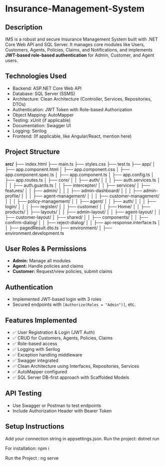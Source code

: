# Insurance-Management-System

## Description
 
IMS is a robust and secure Insurance Management System built with .NET Core Web API and SQL Server. It manages core modules like Users, Customers, Agents, Policies, Claims, and Notifications, and implements **JWT-based role-based authentication** for Admin, Customer, and Agent users.
 
## Technologies Used
 
- Backend: ASP.NET Core Web API
- Database: SQL Server (SSMS)
- Architecture: Clean Architecture (Controller, Services, Repositories, DTOs)
- Authentication: JWT Token with Role-based Authorization
- Object Mapping: AutoMapper
- Testing: xUnit (if applicable)
- Documentation: Swagger UI
- Logging: Serilog
- Frontend: (If applicable, like Angular/React, mention here)
 
## Project Structure
 
**src/**
├── index.html
├── main.ts
├── styles.css
├── test.ts
├── app/
│   ├── app.component.html
│   ├── app.component.css
│   ├── app.component.spec.ts
│   ├── app.component.ts
│   ├── app.config.ts
│   ├── app.routes.ts
│   ├── core/
│   │   ├── auth/
│   │   │   ├── auth.services.ts
│   │   │   ├── auth.guards.ts
│   │   ├── intercepter/
│   │   ├── services/
│   ├── features/
│   │   ├── admin/
│   │   │   ├── admin-dashboard/
│   │   │   ├── admin-profile/
│   │   │   ├── agent-management/
│   │   │   ├── customer-management/
│   │   │   ├── policy-management/
│   │   ├── agent/
│   │   ├── auth/
│   │   │   ├── login/
│   │   │   ├── register/
│   │   ├── customer/
│   │   ├── Home/
│   │   ├── products/
│   ├── layouts/
│   │   ├── admin-layout/
│   │   ├── agent-layout/
│   │   ├── customer-layout/
│   ├── shared/
│   │   ├── components/
│   │   ├── confirm-dialog/
│   │   ├── reject-dialog/
│   │   ├── api-response.interface.ts
│   │   ├── pagedResult.dto.ts
├── environment/
│   ├── environment.development.ts

 
## User Roles & Permissions
 
- **Admin:** Manage all modules
- **Agent:** Handle policies and claims
- **Customer:** Request/view policies, submit claims
 
## Authentication
 
- Implemented JWT-based login with 3 roles
- Secured endpoints with `[Authorize(Roles = "Admin")]`, etc.
 
## Features Implemented
 
- ✅ User Registration & Login (JWT Auth)
- ✅ CRUD for Customers, Agents, Policies, Claims
- ✅ Role-based access
- ✅ Logging with Serilog
- ✅ Exception handling middleware
- ✅ Swagger integrated
- ✅ Clean Architecture using Interfaces, Repositories, Services
- ✅ AutoMapper configured
- ✅ SQL Server DB-first approach with Scaffolded Models
 
## API Testing
 
- Use Swagger or Postman to test endpoints
- Include Authorization Header with Bearer Token
 
## Setup Instructions

Add your connection string in appsettings.json.
Run the project:
dotnet run

For installation:
npm i

Run the Project :
ng serve

